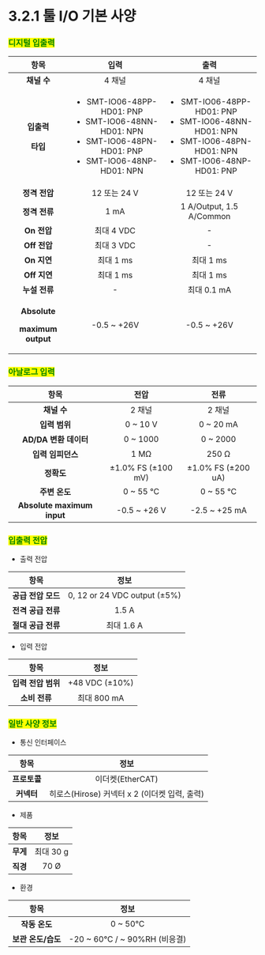 # 3.2.1 툴 I/O 기본 사양

### <mark style="color:green;">디지털 입출력</mark>

|                                  **항목**                                 |                                                                   **입력**                                                                  |                                                                   **출력**                                                                  |
| :---------------------------------------------------------------------: | :---------------------------------------------------------------------------------------------------------------------------------------: | :---------------------------------------------------------------------------------------------------------------------------------------: |
|                                 **채널 수**                                |                                                                    4 채널                                                                   |                                                                    4 채널                                                                   |
|          <p><strong>입출력</strong> </p><p><strong>타입</strong></p>         | <ul><li>SMT-IO06-48PP-HD01: PNP</li><li>SMT-IO06-48NN-HD01: NPN</li><li>SMT-IO06-48PN-HD01: PNP</li><li>SMT-IO06-48NP-HD01: NPN</li></ul> | <ul><li>SMT-IO06-48PP-HD01: PNP</li><li>SMT-IO06-48NN-HD01: NPN</li><li>SMT-IO06-48PN-HD01: NPN</li><li>SMT-IO06-48NP-HD01: PNP</li></ul> |
|                                **정격 전압**                                |                                                                 12 또는 24 V                                                                |                                                                 12 또는 24 V                                                                |
|                                **정격 전류**                                |                                                                    1 mA                                                                   |                                                          1 A/Output, 1.5 A/Common                                                         |
|                                **On 전압**                                |                                                                  최대 4 VDC                                                                 |                                                                     -                                                                     |
|                                **Off 전압**                               |                                                                  최대 3 VDC                                                                 |                                                                     -                                                                     |
|                                **On 지연**                                |                                                                  최대 1 ms                                                                  |                                                                  최대 1 ms                                                                  |
|                                **Off 지연**                               |                                                                  최대 1 ms                                                                  |                                                                  최대 1 ms                                                                  |
|                                **누설 전류**                                |                                                                     -                                                                     |                                                                 최대 0.1 mA                                                                 |
| <p><strong>Absolute</strong> </p><p><strong>maximum output</strong></p> |                                                                -0.5 \~ +26V                                                               |                                                                -0.5 \~ +26V                                                               |

<mark style="color:green;"></mark>

### <mark style="color:green;">아날로그 입력</mark>

|           **항목**           |       **전압**       |       **전류**       |
| :------------------------: | :----------------: | :----------------: |
|          **채널 수**          |        2 채널        |        2 채널        |
|          **입력 범위**         |      0 \~ 10 V     |     0 \~ 20 mA     |
|      **AD/DA 변환 데이터**      |      0 \~ 1000     |      0 \~ 2000     |
|         **입력 임피던스**        |        1 MΩ        |        250 Ω       |
|           **정확도**          | ±1.0% FS (±100 mV) | ±1.0% FS (±200 uA) |
|          **주변 온도**         |      0 \~ 55 ℃     |      0 \~ 55 ℃     |
| **Absolute maximum input** |    -0.5 \~ +26 V   |   -2.5 \~ +25 mA   |



### <mark style="color:green;">입출력 전압</mark>

* 출력 전압

|    **항목**    |            **정보**            |
| :----------: | :--------------------------: |
| **공급 전압 모드** | 0, 12 or 24 VDC output (±5%) |
| **전격 공급 전류** |             1.5 A            |
| **절대 공급 전류** |           최대 1.6 A           |

* 입력 전압

|    **항목**    |     **정보**     |
| :----------: | :------------: |
| **입력 전압 범위** | +48 VDC (±10%) |
|   **소비 전류**  |    최대 800 mA   |

<mark style="color:green;"></mark>

### <mark style="color:green;">일반 사양 정보</mark>

* 통신 인터페이스

|  **항목**  |              **정보**              |
| :------: | :------------------------------: |
| **프로토콜** |           이더켓(EtherCAT)          |
|  **커넥터** | 히로스(Hirose) 커넥터 x 2 (이더켓 입력, 출력) |

* 제품

| **항목** |  **정보** |
| :----: | :-----: |
| **무게** | 최대 30 g |
| **직경** |   70 Ø  |

* 환경

|    **항목**    |            **정보**           |
| :----------: | :-------------------------: |
|  **작동 온도**   |           0 \~ 50℃          |
| **보관 온도/습도** | -20 \~ 60℃ / \~ 90%RH (비응결) |
